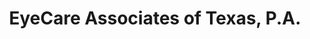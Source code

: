 ---
title: "EyeCare Associates of Texas, P.A."
url: /cedar-hill/eyecare-associates-of-texas-p-a/
shop: Optiker
---